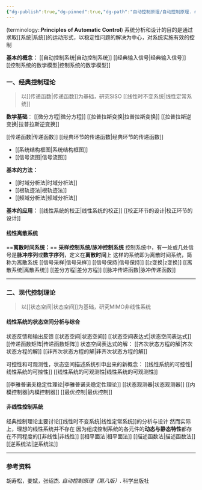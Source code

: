 ```yaml
---
{"dg-publish":true,"dg-pinned":true,"dg-path":"自动控制原理/自动控制原理. md","tags":["Subject","Control"],"Level":0,"permalink":"/自动控制原理/自动控制原理/","pinned":true,"dgPassFrontmatter":true,"noteIcon":"","created":"2024-09-02T10:22:13.777+08:00","updated":"2024-10-01T13:43:37.557+08:00"}
---
```


(terminology::**Principles of Automatic Control**)
系统分析和设计的目的是通过求取[[系统\|系统]]的运动形式，以稳定性问题的解决为中心，对系统实施有效的控制

**基本的概念：**
[[自动控制系统\|自动控制系统]]
[[经典输入信号\|经典输入信号]]
[[控制系统的数学模型\|控制系统的数学模型]]

### 一、经典控制理论
>以[[传递函数\|传递函数]]为基础，研究SISO [[线性时不变系统\|线性定常系统]]

**数学基础**：
[[微分方程\|微分方程]]
[[拉普拉斯变换\|拉普拉斯变换]]
[[拉普拉斯逆变换\|拉普拉斯逆变换]]

[[传递函数\|传递函数]]
[[经典环节的传递函数\|经典环节的传递函数]]
-  [[系统结构框图\|系统结构框图]]
-  [[信号流图\|信号流图]]

**基本的方法：**
-  [[时域分析法\|时域分析法]]
-  [[根轨迹法\|根轨迹法]]
-  [[频域分析法\|频域分析法]]

**基本的应用：**
[[线性系统的校正\|线性系统的校正]]
[[校正环节的设计\|校正环节的设计]]

#### 线性离散系统
==**离散时间系统：**==
**采样控制系统/脉冲控制系统**
控制系统中，有一处或几处信号是**脉冲序列**或**数字序列**，定义在**离散时间**上
这样的系统即为离散时间系统，简称为离散系统
[[信号采样\|信号采样]]
[[信号保持\|信号保持]]
[[z变换\|z变换]]
[[离散系统\|离散系统]]
[[差分方程\|差分方程]]
[[脉冲传递函数\|脉冲传递函数]]


***
### 二、现代控制理论
>以[[状态空间\|状态空间]]为基础，研究MIMO非线性系统
#### 线性系统的状态空间分析与综合
状态反馈和输出反馈
[[状态空间\|状态空间]]
[[状态空间表达式\|状态空间表达式]]
[[传递函数矩阵\|传递函数矩阵]]
状态空间表达式的解：
[[齐次状态方程的解\|齐次状态方程的解]]
[[非齐次状态方程的解\|非齐次状态方程的解]]

可控性和可观测性，状态空间描述系统引申出来的新概念：
[[线性系统的可控性\|线性系统的可控性]]
[[线性系统的可观测性\|线性系统的可观测性]]



[[李雅普诺夫稳定性理论\|李雅普诺夫稳定性理论]]
[[状态观测器\|状态观测器]]
[[内模控制器\|内模控制器]]
[[最优控制\|最优控制]]

#### 非线性控制系统
经典控制理论主要讨论[[线性时不变系统\|线性定常系统]]的分析与设计
然而实际上，理想的线性系统并不存在
因为组成控制系统的各元件的**动态与静态特性**都存在不同程度的[[非线性\|非线性]]
[[相平面法\|相平面法]]
[[描述函数法\|描述函数法]]
[[逆系统法\|逆系统法]]

***
### 参考资料
胡寿松，姜斌，张绍杰. *自动控制原理（第八版）*. 科学出版社




